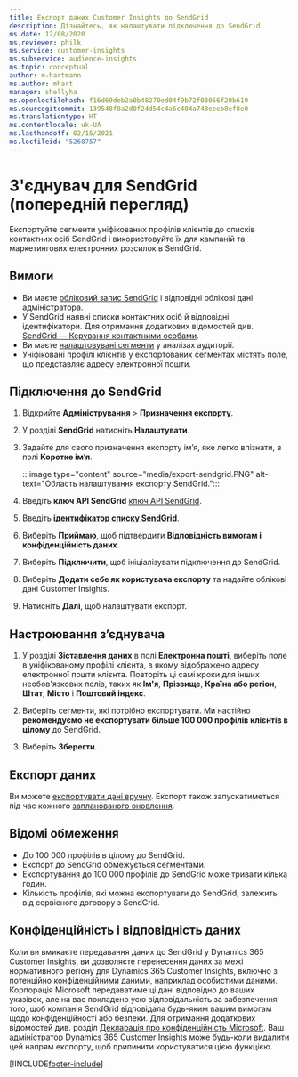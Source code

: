 ```yaml
---
title: Експорт даних Customer Insights до SendGrid
description: Дізнайтесь, як налаштувати підключення до SendGrid.
ms.date: 12/08/2020
ms.reviewer: philk
ms.service: customer-insights
ms.subservice: audience-insights
ms.topic: conceptual
author: m-hartmann
ms.author: mhart
manager: shellyha
ms.openlocfilehash: f16d69deb2a0b48270ed04f9b72f03056f20b619
ms.sourcegitcommit: 139548f8a2d0f24d54c4a6c404a743eeeb8ef8e0
ms.translationtype: HT
ms.contentlocale: uk-UA
ms.lasthandoff: 02/15/2021
ms.locfileid: "5268757"
---
```

# <a name="connector-for-sendgrid-preview"></a>З'єднувач для SendGrid (попередній перегляд)

Експортуйте сегменти уніфікованих профілів клієнтів до списків контактних осіб SendGrid і використовуйте їх для кампаній та маркетингових електронних розсилок в SendGrid. 

## <a name="prerequisites"></a>Вимоги

-   Ви маєте [обліковий запис SendGrid](https://sendgrid.com/) і відповідні облікові дані адміністратора.
-   У SendGrid наявні списки контактних осіб й відповідні ідентифікатори. Для отримання додаткових відомостей див. [SendGrid — Керування контактними особами](https://sendgrid.com/docs/ui/managing-contacts/create-and-manage-contacts/#manage-contacts).
-   Ви маєте [налаштовувані сегменти](segments.md) у аналізах аудиторії.
-   Уніфіковані профілі клієнтів у експортованих сегментах містять поле, що представляє адресу електронної пошти.

## <a name="connect-to-sendgrid"></a>Підключення до SendGrid

1. Відкрийте **Адміністрування** > **Призначення експорту**.

1. У розділі **SendGrid** натисніть **Налаштувати**.

1. Задайте для свого призначення експорту ім’я, яке легко впізнати, в полі **Коротке ім’я**.

   :::image type="content" source="media/export-sendgrid.PNG" alt-text="Область налаштування експорту SendGrid.":::

1. Введіть **ключ API SendGrid** [ключ API SendGrid](https://sendgrid.com/docs/ui/account-and-settings/api-keys/).

1. Введіть **[ідентифікатор списку SendGrid](https://sendgrid.com/docs/ui/managing-contacts/create-and-manage-contacts/#manage-contacts)**.

1. Виберіть **Приймаю**, щоб підтвердити **Відповідність вимогам і конфіденційність даних**.

1. Виберіть **Підключити**, щоб ініціалізувати підключення до SendGrid.

1. Виберіть **Додати себе як користувача експорту** та надайте облікові дані Customer Insights.

1. Натисніть **Далі**, щоб налаштувати експорт.

## <a name="configure-the-connector"></a>Настроювання з’єднувача

1. У розділі **Зіставлення даних** в полі **Електронна пошті**, виберіть поле в уніфікованому профілі клієнта, в якому відображено адресу електронної пошти клієнта. Повторіть ці самі кроки для інших необов'язкових полів, таких як **Ім'я**, **Прізвище**, **Країна або регіон**, **Штат**, **Місто** і **Поштовий індекс**.

1. Виберіть сегменти, які потрібно експортувати. Ми настійно **рекомендуємо не експортувати більше 100 000 профілів клієнтів в цілому** до SendGrid. 

1. Виберіть **Зберегти**.

## <a name="export-the-data"></a>Експорт даних

Ви можете [експортувати дані вручну](export-destinations.md). Експорт також запускатиметься під час кожного [запланованого оновлення](system.md#schedule-tab).

## <a name="known-limitations"></a>Відомі обмеження

- До 100 000 профілів в цілому до SendGrid.
- Експорт до SendGrid обмежується сегментами.
- Експортування до 100 000 профілів до SendGrid може тривати кілька годин. 
- Кількість профілів, які можна експортувати до SendGrid, залежить від сервісного договору з SendGrid.

## <a name="data-privacy-and-compliance"></a>Конфіденційність і відповідність даних

Коли ви вмикаєте передавання даних до SendGrid у Dynamics 365 Customer Insights, ви дозволяєте перенесення даних за межі нормативного регіону для Dynamics 365 Customer Insights, включно з потенційно конфіденційними даними, наприклад особистими даними. Корпорація Microsoft передаватиме ці дані відповідно до ваших указівок, але на вас покладено усю відповідальність за забезпечення того, щоб компанія SendGrid відповідала будь-яким вашим вимогам щодо конфіденційності або безпеки. Для отримання додаткових відомостей див. розділ [Декларація про конфіденційність Microsoft](https://go.microsoft.com/fwlink/?linkid=396732).
Ваш адміністратор Dynamics 365 Customer Insights може будь-коли видалити цей напрям експорту, щоб припинити користуватися цією функцією.


[!INCLUDE[footer-include](../includes/footer-banner.md)]